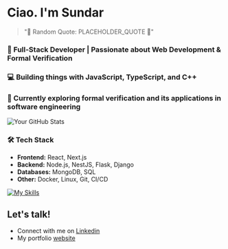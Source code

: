 # Ciao. I'm Sundar


> "🌟 Random Quote: PLACEHOLDER_QUOTE 🌟"

### 🚀 Full-Stack Developer | Passionate about Web Development & Formal Verification  
### 💻 Building things with JavaScript, TypeScript, and C++  
### 🌱 Currently exploring formal verification and its applications in software engineering  

![Your GitHub Stats](https://github-readme-stats.vercel.app/api?username=Sundaresan-Karunakaran&show_icons=true&theme=outrun)

### 🛠️ Tech Stack  
- **Frontend:** React, Next.js  
- **Backend:** Node.js, NestJS, Flask, Django  
- **Databases:** MongoDB, SQL  
- **Other:** Docker, Linux, Git, CI/CD  

[![My Skills](https://skillicons.dev/icons?i=js,html,css,react,nextjs,nodejs,flask,django,mongodb,docker,linux,git)](https://skillicons.dev)



## Let's talk!
- Connect with me on [Linkedin](https://www.linkedin.com/in/sundaresan-k-701465202/)
- My portfolio [website](https://sundaresan-karunakaran.github.io/)